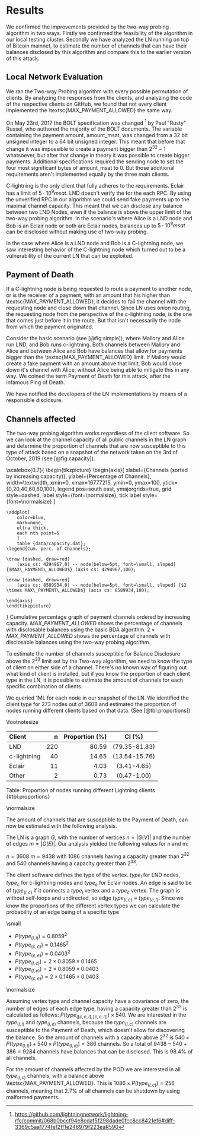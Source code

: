 Results
=======

We confirmed the improvements provided by the two-way probing algorithm in two ways. Firstly we confirmed the feasibility of the algorithm in our local testing cluster. Secondly we have analyzed the LN running on top of Bitcoin mainnet, to estimate the number of channels that can have their balances disclosed by this algorithm and compare this to the earlier version of this attack.

Local Network Evaluation
------------------------

We ran the Two-way Probing algorithm with every possible permutation of clients. By analyzing the responses from the clients, and analyzing the code of the respective clients on GitHub, we found that not every client implemented the \textsc{MAX\_PAYMENT\_ALLOWED} the same way.

On May 23rd, 2017 the BOLT specification was changed [^commit] by Paul "Rusty" Russel, who authored the majority of the BOLT documents. The variable containing the payment amount, amount_msat, was changed from a 32 bit unsigned integer to a 64 bit unsigned integer. This meant that before that change it was impossible to create a payment bigger than $2^{32} - 1$ whatsoever, but after that change in theory it was possible to create bigger payments. Additional specifications required the sending node to set the four most significant bytes of amount_msat to 0. But those additional requirements aren't implemented equally by the three main clients.

C-lightning is the only client that fully adheres to the requirements. Eclair has a limit of $5 \cdot 10^9 msat$. LND doesn't verify the for the each RPC. By using the unverified RPC in our algorithm we could send fake payments up to the maximal channel capacity. This meant that we can disclose any balance between two LND Nodes, even if the balance is above the upper limit of the two-way probing algorithm. In the scenario's where Alice is a LND node and Bob is an Eclair node or both are Eclair nodes, balances up to $5 \cdot 10^9 msat$ can be disclosed without making use of two-way probing.

In the case where Alice is a LND node and Bob is a C-lightning node, we saw interesting behavior of the C-lightning node which turned out to be a vulnerability of the current LN that can be exploited.

[^commit]: https://github.com/lightningnetwork/lightning-rfc/commit/068b0bccf94e8cdaf5f298dade0fcc8cc8421ef6#diff-3369c5aa1774fef2ff1e246979f223eaR590

Payment of Death
----------------
If a C-lightning node is being requested to route a payment to another node, or is the receiver of a payment, with an amount that his higher than \textsc{MAX\_PAYMENT\_ALLOWED}, it decides to fail the channel with the requesting node and close down that channel. Since LN uses onion routing, the requesting node from the perspective of the c-lightning node, is the one that comes just before it in the route. But that isn't necessarily the node from which the payment originated.

Consider the basic scenario (see [@fig:simple]), where Mallory and Alice run LND, and Bob runs c-lightning. Both channels between Mallory and Alice and between Alice and Bob have balances that allow for payments bigger than the \textsc{MAX\_PAYMENT\_ALLOWED} limit. If Mallory would create a fake payment with an amount above that limit, Bob would close down it's channel with Alice, without Alice being able to mitigate this in any way. We coined the term Payment of Death for this attack, after the infamous Ping of Death.

We have notified the developers of the LN implementations by means of a responsible disclosure.

Channels affected
-----------------

The two-way probing algorithm works regardless of the client software. So we can look at the channel capacity of all public channels in the LN graph and determine the proportion of channels that are now susceptible to this type of attack based on a snapshot of the network taken on the 3rd of October, 2019 (see [@fig:capacity]).

<div id="fig:capacity">
\scalebox{0.7}{
    \begin{tikzpicture}
    \begin{axis}[
        xlabel={Channels (sorted by increasing capacity)},
        ylabel={Percentage of Channels},
        width=\textwidth,
        xmin=0, xmax=16777215,
        ymin=0, ymax=100,
        ytick={0,20,40,60,80,100},
        legend pos=south east,
        ymajorgrids=true,
        grid style=dashed,
        label style={font=\normalsize},
        tick label style={font=\normalsize}  
    ]
    
    \addplot[
        color=blue,
        mark=none,
        ultra thick,
        each nth point=5
        ]
        table {data/capacity.dat};
    \legend{Cum. perc. of Channels};

    \draw [dashed, draw=red] 
        (axis cs: 4294967,0) -- node[below=5pt, font=\small, sloped] {$MAX\_PAYMENT\_ALLOWED$} (axis cs: 4294967,100);

    \draw [dashed, draw=red] 
        (axis cs: 8589934,0) -- node[below=5pt, font=\small, sloped] {$2 \times MAX\_PAYMENT\_ALLOWED$} (axis cs: 8589934,100);

    \end{axis}
    \end{tikzpicture}
}
Cumulative percentage graph of payment channels ordered by increasing capacity. $MAX\_PAYMENT\_ALLOWED$ shows the percentage of channels with disclosable balances using the basic BDA algorithm. $2 \times MAX\_PAYMENT\_ALLOWED$ shows the percentage of channels with disclosable balances using the two-way probing algorithm.
</div>

To estimate the number of channels susceptible for Balance Disclosure above the $2^{33}$ limit set by the Two-way algorithm, we need to know the type of client on either side of a channel. There's no known way of figuring out what kind of client is installed, but if you know the proportion of each client type in the LN, it is possible to estimate the amount of channels for each specific combination of clients.

We queried 1ML for each node in our snapshot of the LN. We identified the client type for 273 nodes out of 3608 and estimated the proportion of nodes running different clients based on that data. (See [@tbl:proportions])

\footnotesize

|   Client    |  n   | Proportion (%) |    CI (%)     |
| :---------- | ---: | -------------: | :-----------: |
| LND         |  220 |          80.59 | (79.35-81.83) |
| c-lightning |   40 |          14.65 | (13.54-15.76) |
| Eclair      |   11 |           4.03 |  (3.41-4.65)  |
| Other       |    2 |           0.73 |  (0.47-1.00)  |

Table: Proportion of nodes running different Lightning clients {#tbl:proportions}

\normalsize

The amount of channels that are susceptible to the Payment of Death, can now be estimated with the following analysis.

The LN is a graph $G$, with the number of vertices $n = \left | G(V) \right |$ and the number of edges $m = \left | G(E) \right |$.
Our analysis yielded the following values for n and m:

$n = 3608$
$m = 9438$ with $1086$ channels having a capacity greater than $2^{32}$ and $540$ channels having a capacity greater than $2^{33}$.

The client software defines the type of the vertex. $type_l$ for LND nodes, $type_c$ for c-lightning nodes and $type_e$ for Eclair nodes.
An edge is said to be of $type_{(l, c)}$ if it connects a $type_l$ vertex and a $type_c$ vertex. The graph is without self-loops and undirected, so edge $type_{(l, c)} \equiv type_{(c, l)}$.
Since we know the proportions of the different vertex types we can calculate the probability of an edge being of a specific type

\small

- $P(type_{(l, l)}) = 0.8059^2$
- $P(type_{(c, c)}) = 0.1465^2$
- $P(type_{(e, e)}) = 0.0403^2$
- $P(type_{(l, c)}) = 2 \times 0.8059 \times 0.1465$
- $P(type_{(l, e)}) = 2 \times 0.8059 \times 0.0403$
- $P(type_{(c, e)}) = 2 \times 0.1465 \times 0.0403$

\normalsize

Assuming vertex type and channel capacity have a covariance of zero, the number of edges of each edge type, having a capacity greater than $2^{33}$ is calculated as follows: $P(type_{([c, e, l], [c, e, l])}) \times 540$. We are interested in the $type_{(l, l)}$ and $type_{(l, e)}$ channels, because the  $type_{(l, c)}$ channels are susceptible to the Payment of Death, which doesn't allow for discovering the balance. So the amount of channels with a capacity above $2^{32}$ is $540 \times P(type_{(l, l)}) + 540 \times P(type_{(l, e)}) = 386$ channels. So a total of $9438 - 540 + 386 = 9284$ channels have balances that can be disclosed. This is 98.4% of all channels.

For the amount of channels affected by the POD we are interested in all $type_{(l, c)}$ channels, with a balance above \textsc{MAX\_PAYMENT\_ALLOWED}. This is $1086 \times P(type_{(l, c)}) = 256$ channels, meaning that 2.7% of all channels can be shutdown by using malformed payments.
